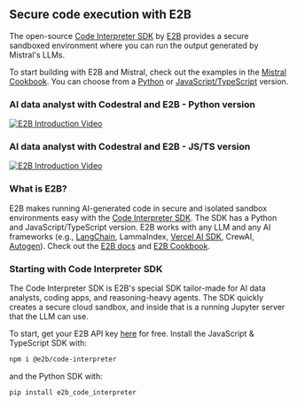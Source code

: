## Secure code execution with E2B

The open-source [Code Interpreter SDK](https://github.com/e2b-dev/code-interpreter) by [E2B](https://e2b.dev/docs) provides a secure sandboxed environment where you can run the output generated by Mistral's LLMs. 


To start building with E2B and Mistral, check out the examples in the [Mistral Cookbook](https://github.com/mistralai/cookbook). You can choose from a [Python](LINK_HERE) or [JavaScript/TypeScript](LINK_HERE) version.

### AI data analyst with Codestral and E2B - Python version
[![E2B Introduction Video](http://img.youtube.com/vi/wjPvBr6HIxY/0.jpg)](https://www.youtube.com/watch?v=wjPvBr6HIxY)

### AI data analyst with Codestral and E2B - JS/TS version

[![E2B Introduction Video](http://img.youtube.com/vi/qZfa_Vxn8RI/0.jpg)](http://www.youtube.com/watch?v=qZfa_Vxn8RI)

### What is E2B?

E2B makes running AI-generated code in secure and isolated sandbox environments easy with the [Code Interpreter SDK](https://github.com/e2b-dev/code-interpreter). The SDK has a Python and JavaScript/TypeScript version.
E2B works with any LLM and any AI frameworks (e.g., [LangChain](https://github.com/e2b-dev/e2b-cookbook/tree/main/examples/langchain-python), LammaIndex, [Vercel AI SDK](https://github.com/e2b-dev/e2b-cookbook/tree/main/examples/nextjs-code-interpreter), CrewAI, [Autogen](https://github.com/e2b-dev/e2b-cookbook/tree/main/examples/e2b_autogen)).
Check out the [E2B docs](https://e2b.dev/docs) and [E2B Cookbook](https://github.com/e2b-dev/e2b-cookbook/tree/main).


### Starting with Code Interpreter SDK
The Code Interpreter SDK is E2B's special SDK tailor-made for AI data analysts, coding apps, and reasoning-heavy agents. The SDK quickly creates a secure cloud sandbox, and inside that is a running Jupyter server that the LLM can use.

To start, get your E2B API key [here](https://e2b.dev/docs/getting-started/api-key) for free. Install the JavaScript & TypeScript SDK with:

```sh
npm i @e2b/code-interpreter
```

and the Python SDK with:

```sh
pip install e2b_code_interpreter
```
